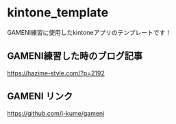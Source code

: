 # kintone_template
GAMENI練習に使用したkintoneアプリのテンプレートです！

## GAMENI練習した時のブログ記事
https://hazime-style.com/?p=2192

## GAMENI リンク
https://github.com/j-kume/gameni